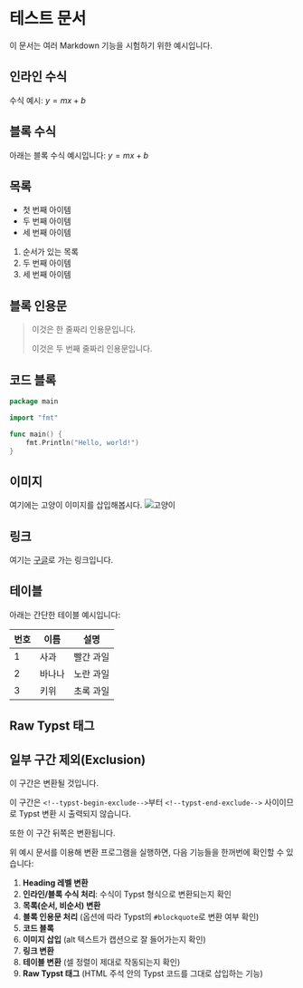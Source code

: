 # 테스트 문서

이 문서는 여러 Markdown 기능을 시험하기 위한 예시입니다.

## 인라인 수식

수식 예시: $y = m x + b$

## 블록 수식

아래는 블록 수식 예시입니다: $y = m x + b$

## 목록

- 첫 번째 아이템
- 두 번째 아이템
- 세 번째 아이템

1. 순서가 있는 목록
2. 두 번째 아이템
3. 세 번째 아이템

## 블록 인용문

> 이것은 한 줄짜리 인용문입니다.
>
> 이것은 두 번째 줄짜리 인용문입니다.

## 코드 블록

```go
package main

import "fmt"

func main() {
    fmt.Println("Hello, world!")
}
```

## 이미지

여기에는 고양이 이미지를 삽입해봅시다.
![고양이](images/cat.png)

## 링크

여기는 [구글](https://www.google.com)로 가는 링크입니다.

## 테이블

아래는 간단한 테이블 예시입니다:

<!--typst-table
caption: "이것은 테이블 캡션 예시입니다"
placement: none
columns: (6em, auto, auto)
align: (center, center, right)
label: "tab:mytable"
-->

| 번호 | 이름   | 설명      |
| ---- | ------ | --------- |
| 1    | 사과   | 빨간 과일 |
| 2    | 바나나 | 노란 과일 |
| 3    | 키위   | 초록 과일 |

## Raw Typst 태그

<!--raw-typst
#box[이 문장은 Typst 문법으로 직접 작성되었습니다!]
-->

## 일부 구간 제외(Exclusion)

이 구간은 변환될 것입니다.

<!--typst-begin-exclude-->

이 구간은 `<!--typst-begin-exclude-->`부터
`<!--typst-end-exclude-->` 사이이므로
Typst 변환 시 출력되지 않습니다.

<!--typst-end-exclude-->

또한 이 구간 뒤쪽은 변환됩니다.

위 예시 문서를 이용해 변환 프로그램을 실행하면, 다음 기능들을 한꺼번에 확인할 수 있습니다:

1. **Heading 레벨 변환**
2. **인라인/블록 수식 처리**: 수식이 Typst 형식으로 변환되는지 확인
3. **목록(순서, 비순서) 변환**
4. **블록 인용문 처리** (옵션에 따라 Typst의 `#blockquote`로 변환 여부 확인)
5. **코드 블록**
6. **이미지 삽입** (alt 텍스트가 캡션으로 잘 들어가는지 확인)
7. **링크 변환**
8. **테이블 변환** (셀 정렬이 제대로 작동되는지 확인)
9. **Raw Typst 태그** (HTML 주석 안의 Typst 코드를 그대로 삽입하는 기능)
